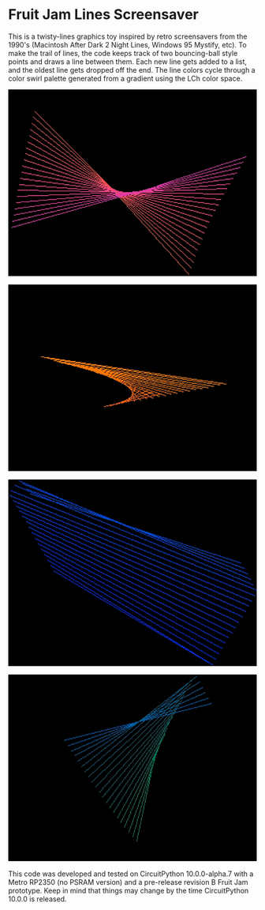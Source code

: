 <!-- SPDX-License-Identifier: MIT -->
<!-- SPDX-FileCopyrightText: Copyright 2025 Sam Blenny -->
# Fruit Jam Lines Screensaver

This is a twisty-lines graphics toy inspired by retro screensavers from the
1990's (Macintosh After Dark 2 Night Lines, Windows 95 Mystify, etc). To make
the trail of lines, the code keeps track of two bouncing-ball style points and
draws a line between them. Each new line gets added to a list, and the oldest
line gets dropped off the end. The line colors cycle through a color swirl
palette generated from a gradient using the LCh color space.

![screenshot-1](img/lines-screenshot-1.png)

![screenshot-2](img/lines-screenshot-2.png)

![screenshot-3](img/lines-screenshot-3.png)

![screenshot-4](img/lines-screenshot-4.png)

This code was developed and tested on CircuitPython 10.0.0-alpha.7 with a Metro
RP2350 (no PSRAM version) and a pre-release revision B Fruit Jam prototype.
Keep in mind that things may change by the time CircuitPython 10.0.0 is
released.
